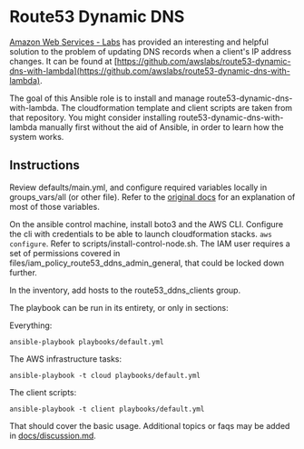 
# Route53 Dynamic DNS

[Amazon Web Services - Labs](https://github.com/awslabs) has provided an interesting and helpful solution to the problem of updating DNS records when a client's IP address changes. It can be found at [https://github.com/awslabs/route53-dynamic-dns-with-lambda](https://github.com/awslabs/route53-dynamic-dns-with-lambda). 

The goal of this Ansible role is to install and manage route53-dynamic-dns-with-lambda. The cloudformation template and client scripts are taken from that repository. You might consider installing route53-dynamic-dns-with-lambda manually first without the aid of Ansible, in order to learn how the system works.

## Instructions

Review defaults/main.yml, and configure required variables locally in groups_vars/all (or other file). Refer to the [original docs](https://github.com/awslabs/route53-dynamic-dns-with-lambda) for an explanation of most of those variables.

On the ansible control machine, install boto3 and the AWS CLI. Configure the cli with credentials to be able to launch cloudformation stacks. `aws configure`. Refer to scripts/install-control-node.sh. The IAM user requires a set of permissions covered in files/iam_policy_route53_ddns_admin_general, that could be locked down further.

In the inventory, add hosts to the route53_ddns_clients group.

The playbook can be run in its entirety, or only in sections:

Everything:  
```
ansible-playbook playbooks/default.yml
```

The AWS infrastructure tasks:  
```
ansible-playbook -t cloud playbooks/default.yml
```

The client scripts:  
```
ansible-playbook -t client playbooks/default.yml
```

That should cover the basic usage. Additional topics or faqs may be added in [docs/discussion.md](docs/discussion.md).


